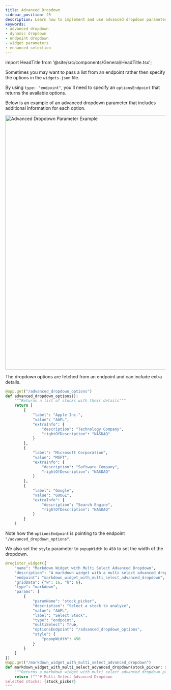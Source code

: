 ```yaml
---
title: Advanced Dropdown
sidebar_position: 25
description: Learn how to implement and use advanced dropdown parameters in OpenBB Workspace widgets, including dynamic options from endpoints and additional information display
keywords:
- advanced dropdown
- dynamic dropdown
- endpoint dropdown
- widget parameters
- enhanced selection
---
```


import HeadTitle from '@site/src/components/General/HeadTitle.tsx';

<HeadTitle title="Advanced Dropdown | OpenBB Workspace Docs" />

Sometimes you may want to pass a list from an endpoint rather then specify the options in the `widgets.json` file.

By using `type: "endpoint"`, you'll need to specify an `optionsEndpoint` that returns the available options.

Below is an example of an advanced dropdown parameter that includes additional information for each option.

<img className="pro-border-gradient" width="800" alt="Advanced Dropdown Parameter Example" src="https://openbb-cms.directus.app/assets/9ae41bfc-65ad-4578-aeeb-efca97112bfc.png" />

The dropdown options are fetched from an endpoint and can include extra details.

```python
@app.get("/advanced_dropdown_options")
def advanced_dropdown_options():
    """Returns a list of stocks with their details"""
    return [
        {
            "label": "Apple Inc.",
            "value": "AAPL", 
            "extraInfo": {
                "description": "Technology Company",
                "rightOfDescription": "NASDAQ"
            }
        },
        {
            "label": "Microsoft Corporation",
            "value": "MSFT",
            "extraInfo": {
                "description": "Software Company", 
                "rightOfDescription": "NASDAQ"
            }
        },
        {
            "label": "Google",
            "value": "GOOGL",
            "extraInfo": {
                "description": "Search Engine",
                "rightOfDescription": "NASDAQ"
            }
        }
    ]
```

Note how the `optionsEndpoint` is pointing to the endpoint `"/advanced_dropdown_options"`.

We also set the `style` parameter to `popupWidth` to `450` to set the width of the dropdown.

```python
@register_widget({
    "name": "Markdown Widget with Multi Select Advanced Dropdown",
    "description": "A markdown widget with a multi select advanced dropdown parameter",
    "endpoint": "markdown_widget_with_multi_select_advanced_dropdown",
    "gridData": {"w": 16, "h": 6},
    "type": "markdown",
    "params": [
        {
            "paramName": "stock_picker",
            "description": "Select a stock to analyze",
            "value": "AAPL",
            "label": "Select Stock",
            "type": "endpoint",
            "multiSelect": True,
            "optionsEndpoint": "/advanced_dropdown_options",
            "style": {
                "popupWidth": 450
            }
        }
    ]
})
@app.get("/markdown_widget_with_multi_select_advanced_dropdown")
def markdown_widget_with_multi_select_advanced_dropdown(stock_picker: str):
    """Returns a markdown widget with multi select advanced dropdown parameter"""
    return f"""# Multi Select Advanced Dropdown
Selected stocks: {stock_picker}
""" 